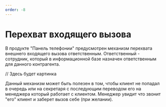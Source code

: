 ```yaml
---
order: -8
---
```


# Перехват входящего вызова
В продукте "Панель телефонии" предусмотрен механизм перехвата внешнего входящего вызова ответственным.
Ответственный - сотрудник, который в информационной базе назначен ответственным для данного контрагента. 

// Здесь будет картинка

Данный механизм может быть полезен в том, чтобы клиент не попадал в очередь или на секретаря с последующим переводом его на менеджера который работает с клиентом. Менеджер увидит что звонит "его" клиент и заберет вызов себе (при желании).
